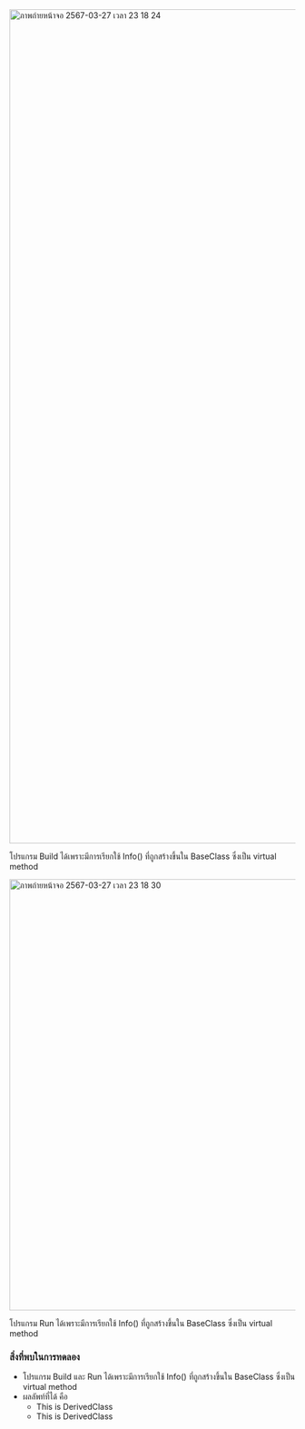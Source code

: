 <img width="1470" alt="ภาพถ่ายหน้าจอ 2567-03-27 เวลา 23 18 24" src="https://github.com/omelaweng/03376836-OOP-2566-Lab-09/assets/144561325/4f4a960d-e9aa-44e3-b18e-eb4973f1e6d3">

โปรแกรม Build ได้เพราะมีการเรียกใช้ Info() ที่ถูกสร้างขึ้นใน BaseClass ซึ่งเป็น virtual method

<img width="760" alt="ภาพถ่ายหน้าจอ 2567-03-27 เวลา 23 18 30" src="https://github.com/omelaweng/03376836-OOP-2566-Lab-09/assets/144561325/a3b08a84-d634-4883-8867-5f20a8307ebf">

โปรแกรม Run ได้เพราะมีการเรียกใช้ Info() ที่ถูกสร้างขึ้นใน BaseClass ซึ่งเป็น virtual method

### สิ่งที่พบในการทดลอง
- โปรแกรม Build และ Run ได้เพราะมีการเรียกใช้ Info() ที่ถูกสร้างขึ้นใน BaseClass ซึ่งเป็น virtual method
- ผลลัพท์ที่ได้ คือ
  - This is DerivedClass
  - This is DerivedClass
